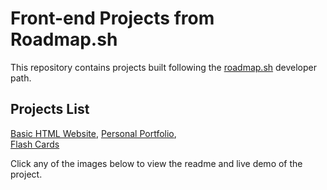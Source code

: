 # Front-end Projects from Roadmap.sh

This repository contains projects built following the [roadmap.sh](https://roadmap.sh/) developer path.

## Projects List

[Basic HTML Website](https://roadmap.sh/projects/basic-html-website), [Personal Portfolio](https://roadmap.sh/projects/portfolio-website),\
[Flash Cards](https://roadmap.sh/projects/flash-cards)

Click any of the images below to view the readme and live demo of the project.

